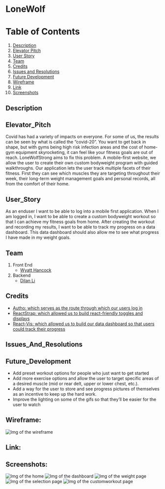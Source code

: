 # LoneWolf

# Table of Contents
1. [Description](#Description)
2. [Elevator Pitch](#Elevator_Pitch)
3. [User Story](#User_Story)
4. [Team](#Team)
5. [Credits](#Credits)
6. [Issues and Resolutions](#Issues_And_Resolutions)
7. [Future Development](#Future_Development)
8. [Wireframe](#Wireframe)
9. [Link](#Link)
10. [Screenshots](#Screenshots)

## Description 


## Elevator_Pitch
Covid has had a variety of impacts on everyone. For some of us, the results can be seen by what is called the “covid-20”. You want to get back in shape, but with gyms being high risk infection areas and the cost of home-gym equipment skyrocketing, it can feel like your fitness goals are out of reach. LoneWolfStrong aims to fix this problem. A mobile-first website, we allow the user to create their own custom bodyweight program with guided walkthroughs. Our application lets the user track multiple facets of their fitness. First they can see which muscles they are targeting throughout their week, their long-term weight management goals and personal records, all from the comfort of their home.

## User_Story 
As an enduser
I want to be able to log into a mobile first application. 
When I am logged in, I want to be able to create a custom bodyweight workout so that I can achieve my fitness goals from home. After creating the workout and recording my results, I want to be able to track my progress on a data dashboard. This data dashboard should also allow me to see what progress I have made in my weight goals. 


## Team
1. Front End 
    * [Wyatt Hancock](https://github.com/corvus-cyber)  
2. Backend
    * [Dilan Li](https://github.com/DilanLi)



## Credits 
- [Autho: which serves as the route through which our users log in](https://auth0.com/)
- [ReactStrap: which allowed us to build react-friendly toggles and displays](https://reactstrap.github.io/)
- [React-Vis: which allowed us to build our data dashboard so that users could track their progress](https://uber.github.io/react-vis/)

## Issues_And_Resolutions 


## Future_Development
* Add preset workout options for people who just want to get started
* Add more exercise options and allow the user to target specific areas of a desired muscle (mid or rear delt, upper or lower chest, etc.).
* Add a way for the user to store and see progress pictures of themselves as an incentive to keep up the hard work. 
* Improve the lighting on some of the gifs so that they’ll be easier for the user to watch 


## Wireframe:
![Img of the wireframe](./client/public/assets/images/wireframe.png)

## Link: 

## Screenshots: 
![Img of the home](./client/public/assets/screenshots/home.png)
![Img of the dashboard](./client/public/assets/screenshots/datadashboard.png)
![Img of the weight page](./client/public/assets/screenshots/weight.png)
![Img of the selection page](./client/public/assets/screenshots/choose.png)
![Img of the customworkout page](./client/public/assets/screenshots/customworkout.png)